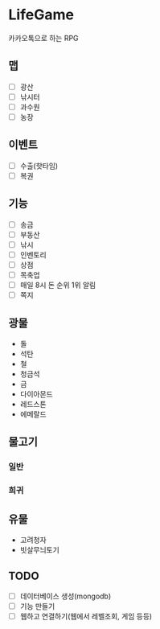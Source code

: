 # LifeGame
카카오톡으로 하는 RPG

## 맵
- [ ] 광산
- [ ] 낚시터
- [ ] 과수원
- [ ] 농장 

## 이벤트
- [ ] 수출(핫타임)
- [ ] 복권 

## 기능
- [ ] 송금
- [ ] 부동산
- [ ] 낚시
- [ ] 인벤토리
- [ ] 상점
- [ ] 목축업
- [ ] 매일 8시 돈 순위 1위 알림
- [ ] 쪽지 

## 광물
* 돌
* 석탄
* 철
* 청금석
* 금
* 다이아몬드
* 레드스톤
* 에메랄드 

## 물고기
### 일반
### 희귀

## 유물
* 고려청자
* 빗살무늬토기

## TODO
- [ ] 데이터베이스 생성(mongodb)
- [ ] 기능 만들기 
- [ ] 웹하고 연결하기(웹에서 레벨조회, 게임 등등)
